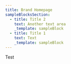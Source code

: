 ```yaml
---
title: Brand Homepage
sampleBlocksSection:
  - title: Title 2
    text: Another text area
    _template: sampleBlock
  - title: Title 1
    text: Text
    _template: sampleBlock
---
```


Test
